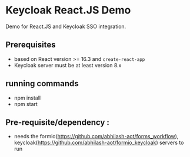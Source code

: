 # Keycloak React.JS Demo

Demo for React.JS and Keycloak SSO integration.


## Prerequisites

- based on React version >= 16.3 and `create-react-app`
- Keycloak server must be at least version 8.x

## running commands
 - npm install
 - npm start
 
## Pre-requisite/dependency : 
 - needs the formio(https://github.com/abhilash-aot/forms_workflow), keycloak(https://github.com/abhilash-aot/formio_keycloak) servers to run 
